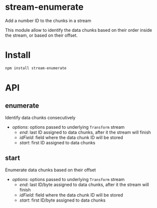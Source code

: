 # stream-enumerate

Add a number ID to the chunks in a stream

This module allow to identify the data chunks based on their order inside the
stream, or based on their offset.

# Install

```sh
npm install stream-enumerate
```

# API

## enumerate

Identify data chunks consecutively

- *options*: options passed to underlying `Transform` stream
  - *end*: last ID assigned to data chunks, after it the stream will finish
  - *idField*: field where the data chunk ID will be stored
  - *start*: first ID assigned to data chunks

## start

Enumerate data chunks based on their offset

- *options*: options passed to underlying `Transform` stream
  - *end*: last ID/byte assigned to data chunks, after it the stream will finish
  - *idField*: field where the data chunk ID will be stored
  - *start*: first ID/byte assigned to data chunks
